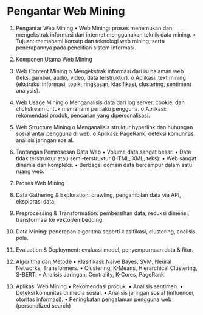 # Pengantar Web Mining

1. Pengantar Web Mining
•	Web Mining: proses menemukan dan mengekstrak informasi dari internet menggunakan teknik data mining.
•	Tujuan: memahami konsep dan teknologi web mining, serta penerapannya pada penelitian sistem informasi.


2. Komponen Utama Web Mining
1.	Web Content Mining
o	Mengekstrak informasi dari isi halaman web (teks, gambar, audio, video, data terstruktur).
o	Aplikasi: text mining (ekstraksi informasi, topik, ringkasan, klasifikasi, clustering, sentiment analysis).
2.	Web Usage Mining
o	Menganalisis data dari log server, cookie, dan clickstream untuk memahami perilaku pengguna.
o	Aplikasi: rekomendasi produk, pencarian yang dipersonalisasi.
3.	Web Structure Mining
o	Menganalisis struktur hyperlink dan hubungan sosial antar pengguna di web.
o	Aplikasi: PageRank, deteksi komunitas, analisis jaringan sosial.


3. Tantangan Pemrosesan Data Web
•	Volume data sangat besar.
•	Data tidak terstruktur atau semi-terstruktur (HTML, XML, teks).
•	Web sangat dinamis dan kompleks.
•	Berbagai domain data bercampur dalam satu ruang web.


4. Proses Web Mining
1.	Data Gathering & Exploration: crawling, pengambilan data via API, eksplorasi data.
2.	Preprocessing & Transformation: pembersihan data, reduksi dimensi, transformasi ke vektor/embedding.
3.	Data Mining: penerapan algoritma seperti klasifikasi, clustering, analisis pola.
4.	Evaluation & Deployment: evaluasi model, penyempurnaan data & fitur.


5. Algoritma dan Metode
•	Klasifikasi: Naive Bayes, SVM, Neural Networks, Transformers.
•	Clustering: K-Means, Hierarchical Clustering, S-BERT.
•	Analisis Jaringan: Centrality, K-Cores, PageRank.


6. Aplikasi Web Mining
•	Rekomendasi produk.
•	Analisis sentimen.
•	Deteksi komunitas di media sosial.
•	Analisis jaringan sosial (influencer, otoritas informasi).
•	Peningkatan pengalaman pengguna web (personalized search)

